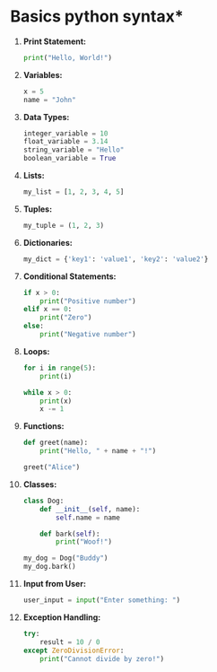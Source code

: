# **Basics python syntax***

1. **Print Statement:**
   ```python
   print("Hello, World!")
   ```

2. **Variables:**
   ```python
   x = 5
   name = "John"
   ```

3. **Data Types:**
   ```python
   integer_variable = 10
   float_variable = 3.14
   string_variable = "Hello"
   boolean_variable = True
   ```

4. **Lists:**
   ```python
   my_list = [1, 2, 3, 4, 5]
   ```

5. **Tuples:**
   ```python
   my_tuple = (1, 2, 3)
   ```

6. **Dictionaries:**
   ```python
   my_dict = {'key1': 'value1', 'key2': 'value2'}
   ```

7. **Conditional Statements:**
   ```python
   if x > 0:
       print("Positive number")
   elif x == 0:
       print("Zero")
   else:
       print("Negative number")
   ```

8. **Loops:**
   ```python
   for i in range(5):
       print(i)
   
   while x > 0:
       print(x)
       x -= 1
   ```

9. **Functions:**
   ```python
   def greet(name):
       print("Hello, " + name + "!")
   
   greet("Alice")
   ```

10. **Classes:**
    ```python
    class Dog:
        def __init__(self, name):
            self.name = name
    
        def bark(self):
            print("Woof!")
    
    my_dog = Dog("Buddy")
    my_dog.bark()
    ```

11. **Input from User:**
    ```python
    user_input = input("Enter something: ")
    ```

12. **Exception Handling:**
    ```python
    try:
        result = 10 / 0
    except ZeroDivisionError:
        print("Cannot divide by zero!")
    ```
